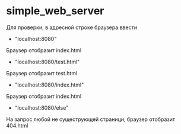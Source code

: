 # simple_web_server

Для проверки, в адресной строке браузера ввести 
* "localhost:8080"

Браузер отобразит index.html

* "localhost:8080/test.html"

Браузер отобразит test.html

* "localhost:8080/index.html"

Браузер отобразит index.html
* "localhost:8080/else"

На запрос любой не сущеструющей страници, браузер отобразит 404.html
